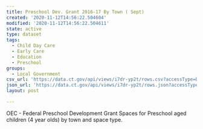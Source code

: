 ```yaml
---
title: Preschool Dev. Grant 2016-17 By Town ( Sept)
created: '2020-11-12T14:56:22.504604'
modified: '2020-11-12T14:56:22.504611'
state: active
type: dataset
tags:
  - Child Day Care
  - Early Care
  - Education
  - Preschool
groups:
  - Local Government
csv_url: 'https://data.ct.gov/api/views/i7dr-yp2t/rows.csv?accessType=DOWNLOAD'
json_url: 'https://data.ct.gov/api/views/i7dr-yp2t/rows.json?accessType=DOWNLOAD'
layout: post

---
```

OEC - Federal Preschool Development Grant Spaces for Preschool aged children (4 year olds) by town and space type.
